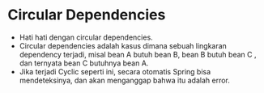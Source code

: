 # Circular Dependencies
- Hati hati dengan circular dependencies.
- Circular dependencies adalah kasus dimana sebuah lingkaran dependency terjadi,
    misal bean A butuh bean B, bean B butuh bean C , dan ternyata bean C butuhnya
    bean A.
- Jika terjadi Cyclic seperti ini, secara otomatis Spring bisa mendeteksinya,
    dan akan menganggap bahwa itu adalah error.